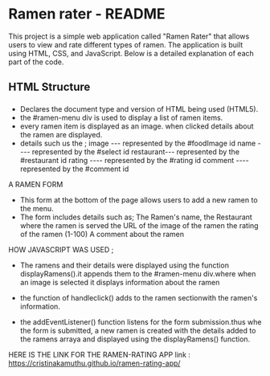 # Ramen rater - README

This project is a simple web application called "Ramen Rater" that allows users to view and rate different types of ramen. The application is built using HTML, CSS, and JavaScript. Below is a detailed explanation of each part of the code.

## HTML Structure

### <!DOCTYPE html>
- Declares the document type and version of HTML being used (HTML5).
 - the #ramen-menu div is used to display a list 
of ramen items.
- every ramen item is displayed as an image. when clicked details about the ramen are displayed.
- details such us the ;
image --- represented by the #foodImage id
name ---- represented by the #select id
restaurant--- represented by the #restaurant id
rating ---- represented by the #rating id
comment ---- represented by the #comment id

A RAMEN FORM
- This form at the bottom of the page allows users to add a new ramen to the menu.
- The form includes details such as;
The Ramen's name,
the Restaurant where the ramen is served
the URL of the image of the ramen
the rating of the ramen (1-100)
A comment about the ramen

HOW JAVASCRIPT WAS USED ;

- The ramens and their details were displayed using the function 
displayRamens().it appends them to the #ramen-menu div.where when an image is selected it displays information about the ramen 

- the function of handleclick() adds to the ramen sectionwith the ramen's information.

- the addEventListener() function listens for the form submission.thus whe the form is submitted, a new ramen is created with the details added to the ramens arraya and displayed using the displayRamens() function.

HERE IS THE LINK FOR THE RAMEN-RATING APP
link :
https://cristinakamuthu.github.io/ramen-rating-app/




